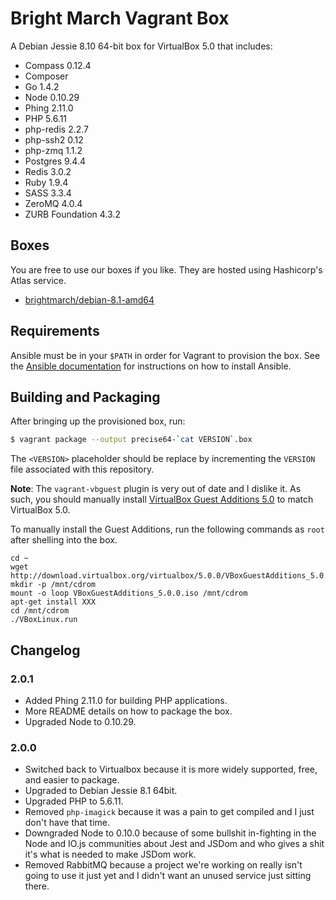 # Bright March Vagrant Box
A Debian Jessie 8.10 64-bit box for VirtualBox 5.0 that includes:

* Compass 0.12.4
* Composer
* Go 1.4.2
* Node 0.10.29
* Phing 2.11.0
* PHP 5.6.11
* php-redis 2.2.7
* php-ssh2 0.12
* php-zmq 1.1.2
* Postgres 9.4.4
* Redis 3.0.2
* Ruby 1.9.4
* SASS 3.3.4
* ZeroMQ 4.0.4
* ZURB Foundation 4.3.2

## Boxes
You are free to use our boxes if you like. They are hosted using Hashicorp's Atlas service.

* [brightmarch/debian-8.1-amd64](https://atlas.hashicorp.com/brightmarch/boxes/debian-8.1-amd64)

## Requirements
Ansible must be in your `$PATH` in order for Vagrant to provision the box. See the [Ansible documentation](http://docs.ansible.com/intro_installation.html) for instructions on how to install Ansible.

## Building and Packaging
After bringing up the provisioned box, run:

```sh
$ vagrant package --output precise64-`cat VERSION`.box
```

The `<VERSION>` placeholder should be replace by incrementing the `VERSION` file associated with this repository.

**Note**: The `vagrant-vbguest` plugin is very out of date and I dislike it. As such, you should manually install [VirtualBox Guest Additions 5.0](http://download.virtualbox.org/virtualbox/5.0.0/VBoxGuestAdditions_5.0.0.iso) to match VirtualBox 5.0.

To manually install the Guest Additions, run the following commands as `root` after shelling into the box.

```
cd ~
wget http://download.virtualbox.org/virtualbox/5.0.0/VBoxGuestAdditions_5.0.0.iso
mkdir -p /mnt/cdrom
mount -o loop VBoxGuestAdditions_5.0.0.iso /mnt/cdrom
apt-get install XXX
cd /mnt/cdrom
./VBoxLinux.run
```

## Changelog

### 2.0.1
* Added Phing 2.11.0 for building PHP applications.
* More README details on how to package the box.
* Upgraded Node to 0.10.29.

### 2.0.0
* Switched back to Virtualbox because it is more widely supported, free, and easier to package.
* Upgraded to Debian Jessie 8.1 64bit.
* Upgraded PHP to 5.6.11.
* Removed `php-imagick` because it was a pain to get compiled and I just don't have that time.
* Downgraded Node to 0.10.0 because of some bullshit in-fighting in the Node and IO.js communities about Jest and JSDom and who gives a shit it's what is needed to make JSDom work. 
* Removed RabbitMQ because a project we're working on really isn't going to use it just yet and I didn't want an unused service just sitting there.
